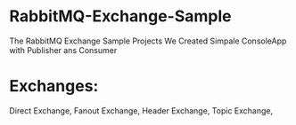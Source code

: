 # RabbitMQ-Exchange-Sample
The RabbitMQ Exchange Sample Projects
We Created Simpale ConsoleApp with Publisher ans Consumer

# Exchanges:
 Direct Exchange,
 Fanout Exchange,
 Header Exchange,
 Topic Exchange,

